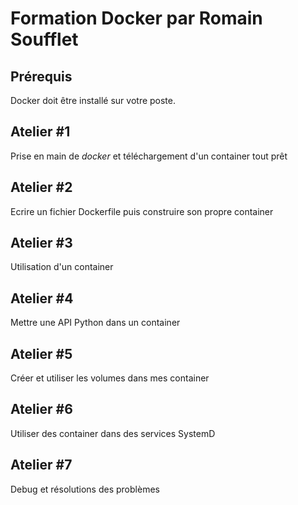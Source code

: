 # Formation Docker par Romain Soufflet

## Prérequis

Docker doit être installé sur votre poste.

## Atelier #1

Prise en main de *docker* et téléchargement d'un container tout prêt

## Atelier #2

Ecrire un fichier Dockerfile puis construire son propre container

## Atelier #3

Utilisation d'un container

## Atelier #4

Mettre une API Python dans un container

## Atelier #5

Créer et utiliser les volumes dans mes container

## Atelier #6

Utiliser des container dans des services SystemD

## Atelier #7

Debug et résolutions des problèmes
